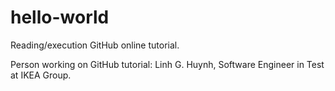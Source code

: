 # hello-world
Reading/execution GitHub online tutorial.

Person working on GitHub tutorial: Linh G. Huynh, Software Engineer in Test at IKEA Group.
